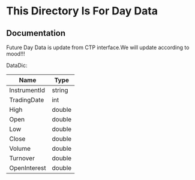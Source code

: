 # This Directory Is For Day Data

## Documentation
Future Day Data is update from CTP interface.We will update according to mood!!!

DataDic:

|  Name   | Type  |
|  ----  | ----  |
| InstrumentId  | string |
| TradingDate  | int |
| High  | double |
| Open  | double |
| Low  | double |
| Close  | double |
| Volume  | double |
| Turnover  | double |
| OpenInterest  | double |


